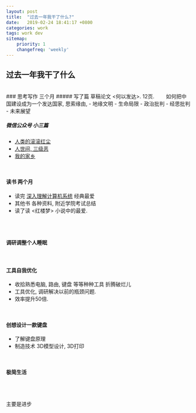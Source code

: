 ```yaml
---
layout: post
title:  "过去一年我干了什么?"
date:   2019-02-24 18:41:17 +0800
categories: work
tags: work dev
sitemap:
    priority: 1
    changefreq: 'weekly'
---
```




## 过去一年我干了什么


<br>
### 思考写作   三个月
##### 写了篇 草稿论文 <何以发达>. 12页.　　 如何把中国建设成为一个发达国家, 思索缘由, 
- 地缘文明
- 生命局限
- 政治批判
- 经思批判
- 未来展望

##### 微信公众号   小三篇
- [人类的滚滚红尘](https://mp.weixin.qq.com/s/xCwteglapiCfKqyuevaFpw)
- [人世间, 三级恶](https://mp.weixin.qq.com/s/Cyc_iqcENqURlzTfimO8vw)
- [我的家乡](https://mp.weixin.qq.com/s/cokibotEWdCtwyEXzPhDnA)

<br>

#### 读书  两个月

- 读完 [深入理解计算机系统](https://book.douban.com/subject/26912767/)  经典最爱
- 其他书 各种资料, 附近学院考试总结
- 读了读 <红楼梦>    小说中的最爱.

<br><br>

#### 调研调整个人睡眠  

<br>

#### 工具自我优化
- 收拾熟悉电脑, 路由, 键盘  等等种种工具  折腾破烂儿
- 工具优化, 调研解决以前的瓶颈问题.
- 效率提升50倍.

<br>

#### 创想设计一款键盘

- 了解键盘原理
- 制造技术 3D模型设计, 3D打印

<br>


#### 极简生活

<br><br>

主要是进步

